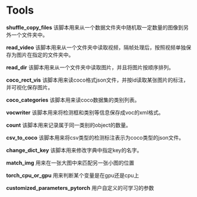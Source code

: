# Tools
  **shuffle_copy_files**
该脚本用来从一个数据文件夹中随机取一定数量的图像到另外一个文件夹中。

  **read_video**
该脚本用来从一个文件夹中读取视频，隔帧处理后，按照视频单独保存为图片在指定的文件夹中。

  **read_dir**
 该脚本用来从一个文件夹中读取图片，并且将图片按顺序排列。
 
  **coco_rect_vis**
 该脚本用来读coco格式json文件，并按id读取某张图片的标注，并可视化保存图片。
 
  **coco_categories**
 该脚本用来读coco数据集的类别列表。
 
  **vocwriter**
 该脚本用来将检测框和类别等信息保存成voc的xml格式。
 
  **count**
 该脚本用来记录属于同一类别的object的数量。
 
  **csv_to_coco**
 该脚本用来将csv类型的检测标注表示为coco类型的json文件。

  **change_dict_key**
 该脚本用来修改字典中指定key的名字。
 
 **match_img**
 用来在一张大图中来匹配另一张小图的位置
 
 **torch_cpu_or_gpu**
 用来判断某个变量是在gpu还是cpu上
 
 **customized_parameters_pytorch**
 用户自定义的可学习的参数
